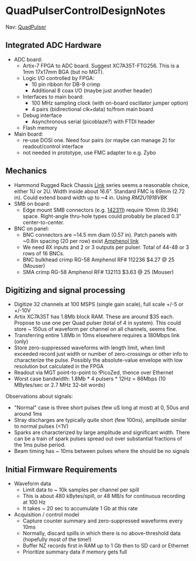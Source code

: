# QuadPulserControlDesignNotes
Nav: [QuadPulser](QuadPulser.md)

## Integrated ADC Hardware

 * ADC board:
   * Artix-7 FPGA to ADC board.  Suggest XC7A35T-FTG256.  This is a 1mm 17x17mm BGA (but no MGT).
   * Logic I/O controlled by FPGA:
     * 10 pin ribbon for DB-9 crimp
     * Additional 8 coax I/O (maybe just another header)
   * Interfaces to main board:
     * 100 MHz sampling clock (with on-board oscillator jumper option)
     * 4 pairs (bidirectional clk+data) to/from main board
   * Debug interface
     * Asynchronous serial (picoblaze?) with FTDI header
   * Flash memory
 * Main board:
   * re-use DOSI one.  Need four pairs (or maybe can manage 2) for readout/control interface
   * not needed in prototype, use FMC adapter to e.g. Zybo

## Mechanics

 * Hammond Rugged Rack Chassis [Link](https://www.hammfg.com/dci/products/accessories/rm) series seems a reasonable choice, either 1U or 2U.  Width inside about 16.6".  Standard FMC is 69mm (2.72 in).  Could extend board width up to ~4 in. Using *RM2U1918VBK*
 * SMB on board:
   * Edge mount SMB connectors (e.g. [142311](http://www.mouser.com/ds/2/18/142311-712936.pdf)) require 10mm (0.394) space.  Right-angle thru-hole types could probably be placed 0.3" center-to-center.
 * BNC on panel:
   * BNC connectors are ~14.5 mm diam (0.57 in).  Patch panels with ~0.8in spacing (20 per row) exist [Amphenol link](http://www.amphenolaudio.com/products/bnc/panel/patch-panel/)
   * We need 8X inputs and 2 or 3 outputs per pulser.  Total of 44-48 or 3 rows of 16 BNCs.
   * BNC bulkhead crimp RG-58 Amphenol RF# 112236 $4.27 @ 25 (Mouser)
   * SMA crimp RG-58 Amphenol RF# 132113 $3.63 @ 25 (Mouser)

## Digitizing and signal processing

 * Digitize 32 channels at 100 MSPS (single gain scale), full scale +/-5 or +/-10V
 * Artix XC7A35T has 1.8Mb block RAM.  These are around $35 each.  Propose to use one per Quad pulser (total of 4 in system).  This could store ~ 150us of waveform per channel on all channels, seems fine.
 * Transferring entire 1.8Mb in 10ms elsewhere requires a 180Mbps link (only)
 * Store zero-suppressed waveforms with length limit, when limit exceeded record just width or number of zero-crossings or other info to characterize the pulse.  Possibly the absolute-value envelope with low resolution but calculated in the FPGA
 * Readout via MGT point-to-point to !PicoZed, thence over Ethernet
 * Worst case bandwidth:  1.8Mb * 4 pulsers * 12Hz = 86Mbps (10 MBytes/sec or 2.7 MHz 32-bit words)

Observations about signals:

 * "Normal" case is three short pulses (few uS long at most) at 0, 50us and around 1ms
 * Stray discharges are typically quite short (few 100ns), amplitude similar to normal pulses (<1V)
 * Sparks are characterized by large amplitude and significant width.  There can be a train of spark pulses spread out over substantial fractions of the 1ms pulse period.
 * Beam timing has ~ 10ms between pulses where the should be no signals

## Initial Firmware Requirements

 * Waveform data
   * Limit data to ~ 10k samples per channel per spill
   * This is about 480 kBytes/spill, or 48 MB/s for continuous recording at 100 Hz
   * It takes ~ 20 sec to accumulate 1 Gb at this rate
 * Acquisition / control model
   * Capture counter summary and zero-suppressed waveforms every 10ms
   * Normally, discard spills in which there is no above-threshold data (hopefully most of the time!)
   * Buffer NZ records first in RAM up to 1 Gb then to SD card or Ethernet
   * Prioritize summary data if memory gets full



